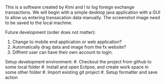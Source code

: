 This is a software created by Kimi and I to log foreign exchange transactions.
We will begin with a simple desktop java application with a GUI to allow us entering transacation data manually. The screenshot image need to be saved to the local machine.

Future development (order does not matter):
1. Change to mobile end application or web application?
2. Automatically drag data and image from the fx website?
3. Diffrent user can have their own account to login.

Setup development environment:
#. Checkout the project from github to some local folder
#. Install and open Eclipse, and create work space in some other folder
#. Import existing git project
#. Setup formatter and save action

